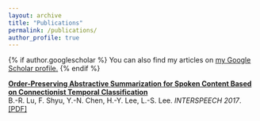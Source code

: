 ```yaml
---
layout: archive
title: "Publications"
permalink: /publications/
author_profile: true
---
```


{% if author.googlescholar %}
  You can also find my articles on <u><a href="{{author.googlescholar}}">my Google Scholar profile</a>.</u>
{% endif %}

<b>[Order-Preserving Abstractive Summarization for Spoken Content Based on Connectionist Temporal Classification](https://arxiv.org/abs/1709.05475)</b> <br> B.-R. Lu, F. Shyu, Y.-N. Chen, H.-Y. Lee, L.-S. Lee. <i>INTERSPEECH 2017</i>. [[PDF]](https://arxiv.org/abs/1709.05475)
